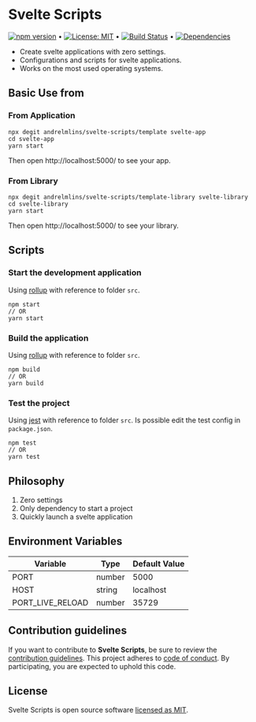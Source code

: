 # Svelte Scripts

[![npm version](https://badge.fury.io/js/svelte-scripts.svg)](https://www.npmjs.com/package/svelte-scripts) &bull; [![License: MIT](https://img.shields.io/badge/License-MIT-yellow.svg)](https://github.com/andrelmlins/svelte-scripts/blob/master/LICENSE) &bull; [![Build Status](https://travis-ci.com/andrelmlins/svelte-scripts.svg?branch=master)](https://travis-ci.com/andrelmlins/svelte-scripts) &bull; [![Dependencies](https://david-dm.org/andrelmlins/svelte-scripts.svg)](https://david-dm.org/andrelmlins/svelte-scripts)

- Create svelte applications with zero settings.
- Configurations and scripts for svelte applications.
- Works on the most used operating systems.

## Basic Use from

### From Application

```
npx degit andrelmlins/svelte-scripts/template svelte-app
cd svelte-app
yarn start
```

Then open http://localhost:5000/ to see your app.

### From Library

```
npx degit andrelmlins/svelte-scripts/template-library svelte-library
cd svelte-library
yarn start
```

Then open http://localhost:5000/ to see your library.

## Scripts

### Start the development application

Using [rollup](https://rollupjs.org/) with reference to folder `src`.

```
npm start
// OR
yarn start
```

### Build the application

Using [rollup](https://rollupjs.org/) with reference to folder `src`.

```
npm build
// OR
yarn build
```

### Test the project

Using [jest](https://jestjs.io/) with reference to folder `src`. Is possible edit the test config in `package.json`.

```
npm test
// OR
yarn test
```

## Philosophy

1. Zero settings
2. Only dependency to start a project
3. Quickly launch a svelte application

## Environment Variables

| Variable         | Type   | Default Value |
| ---------------- | ------ | ------------- |
| PORT             | number | 5000          |
| HOST             | string | localhost     |
| PORT_LIVE_RELOAD | number | 35729         |

## Contribution guidelines

If you want to contribute to **Svelte Scripts**, be sure to review the
[contribution guidelines](CONTRIBUTING.md). This project adheres to
[code of conduct](CODE_OF_CONDUCT.md). By participating, you are expected to
uphold this code.

## License

Svelte Scripts is open source software [licensed as MIT](https://github.com/andrelmlins/svelte-scripts/blob/master/LICENSE).
